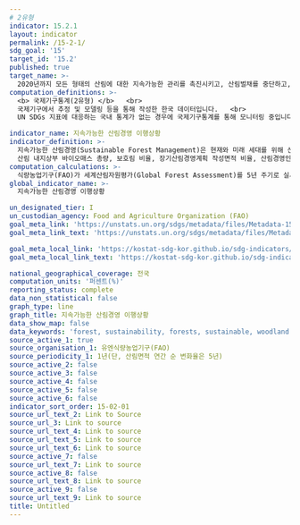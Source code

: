 ```yaml
---
# 2유형 
indicator: 15.2.1
layout: indicator
permalink: /15-2-1/
sdg_goal: '15'
target_id: '15.2'
published: true
target_name: >-
  2020년까지 모든 형태의 산림에 대한 지속가능한 관리를 촉진시키고, 산림벌채를 중단하고, 황폐화된 산림을 복원하고 전 세계적으로 조림과 재식림을 대폭 확대
computation_definitions: >-
  <b> 국제기구통계(2유형) </b>   <br>
  국제기구에서 추정 및 모델링 등을 통해 작성한 한국 데이터입니다.   <br>
  UN SDGs 지표에 대응하는 국내 통계가 없는 경우에 국제기구통계를 통해 모니터링 중입니다. 

indicator_name: 지속가능한 산림경영 이행상황
indicator_definition: >-
  지속가능한 산림경영(Sustainable Forest Management)은 현재와 미래 세대를 위해 산림의 경제적, 사회적, 환경적 가치를 유지하고 강화하는 것으로, 산림 면적 연간 순 변화율, 
  산림 내지상부 바이오매스 총량, 보호림 비율, 장기산림경영계획 작성면적 비율, 산림경영인증 면적 등 5개 지표 상황을 점검
computation_calculations: >-
  식량농업기구(FAO)가 세계산림자원평가(Global Forest Assessment)를 5년 주기로 실시하며 이 과정에서 국가별 컨설팅 실시 
global_indicator_name: >-
  지속가능한 산림경영 이행상황

un_designated_tier: I
un_custodian_agency: Food and Agriculture Organization (FAO)
goal_meta_link: 'https://unstats.un.org/sdgs/metadata/files/Metadata-15-02-01.pdf'
goal_meta_link_text: 'https://unstats.un.org/sdgs/metadata/files/Metadata-15-02-01.pdf'

goal_meta_local_link: 'https://kostat-sdg-kor.github.io/sdg-indicators/public/data/Metadata-15-02-01_KOR.pdf'
goal_meta_local_link_text: 'https://kostat-sdg-kor.github.io/sdg-indicators/public/data/Metadata-15-02-01_KOR.pdf'

national_geographical_coverage: 전국
computation_units: '퍼센트(%)'
reporting_status: complete
data_non_statistical: false
graph_type: line
graph_title: 지속가능한 산림경영 이행상황
data_show_map: false
data_keywords: 'forest, sustainability, forests, sustainable, woodland'
source_active_1: true
source_organisation_1: 유엔식량농업기구(FAO)
source_periodicity_1: 1년(단, 산림면적 연간 순 변화율은 5년)
source_active_2: false
source_active_3: false
source_active_4: false
source_active_5: false
source_active_6: false
indicator_sort_order: 15-02-01
source_url_text_2: Link to Source
source_url_3: Link to source
source_url_text_4: Link to source
source_url_text_5: Link to source
source_url_text_6: Link to source
source_active_7: false
source_url_text_7: Link to source
source_active_8: false
source_url_text_8: Link to source
source_active_9: false
source_url_text_9: Link to source
title: Untitled
---
```


